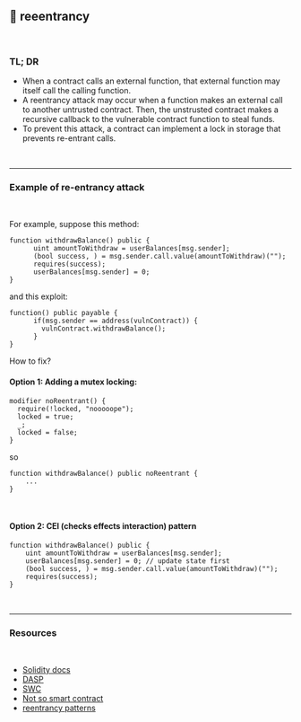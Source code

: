 ## 🥛 reeentrancy


<br>

### TL; DR

* When a contract calls an external function, that external function may itself call the calling function.
* A reentrancy attack may occur when a function makes an external call to another untrusted contract. Then, the unstrusted contract makes a recursive callback to the vulnerable contract function to steal funds.
* To prevent this attack, a contract can implement a lock in storage that prevents re-entrant calls.


<br>

---

### Example of re-entrancy attack

<br>

For example, suppose this method:

```
function withdrawBalance() public {
      uint amountToWithdraw = userBalances[msg.sender];
      (bool success, ) = msg.sender.call.value(amountToWithdraw)("");
      requires(success);
      userBalances[msg.sender] = 0;
}
```

and this exploit:

```
function() public payable {
      if(msg.sender == address(vulnContract)) {
        vulnContract.withdrawBalance();
      }
}
```

How to fix? 

#### Option 1: Adding a mutex locking:

```
modifier noReentrant() {
  require(!locked, "nooooope");
  locked = true;
  _;
  locked = false;
}
```

so

```
function withdrawBalance() public noReentrant {
    ...
}
```

<br>

#### Option 2: CEI (checks effects interaction) pattern

```
function withdrawBalance() public {
    uint amountToWithdraw = userBalances[msg.sender];
    userBalances[msg.sender] = 0; // update state first
    (bool success, ) = msg.sender.call.value(amountToWithdraw)("");
    requires(success);
}
```


<br>

----


### Resources

<br>

* [Solidity docs](https://docs.soliditylang.org/en/latest/security-considerations.html#re-entrancy)
* [DASP](https://www.dasp.co/#item-1)
* [SWC](https://swcregistry.io/docs/SWC-107)
* [Not so smart contract](https://github.com/crytic/not-so-smart-contracts/tree/master/reentrancy)
* [reentrancy patterns](https://github.com/uni-due-syssec/eth-reentrancy-attack-patterns)
